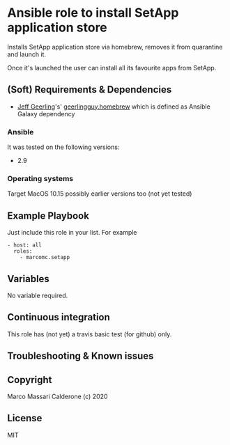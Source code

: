 # Ansible role to install SetApp application store
Installs SetApp application store via homebrew, removes it from quarantine and launch it.

Once it's launched the user can install all its favourite apps from SetApp.

## (Soft) Requirements & Dependencies
* [Jeff Geerling](https://github.com/geerlingguy)'s' [geerlingguy.homebrew](https://github.com/geerlingguy/ansible-role-homebrew) which is defined as Ansible Galaxy dependency

### Ansible
It was tested on the following versions:
 * 2.9

### Operating systems
Target MacOS 10.15 possibly earlier versions too (not yet tested)

## Example Playbook
Just include this role in your list.
For example

    - host: all
      roles:
        - marcomc.setapp

## Variables

No variable required.

## Continuous integration
This role has (not yet) a travis basic test (for github) only.

## Troubleshooting & Known issues

## Copyright
Marco Massari Calderone (c) 2020

## License
MIT
